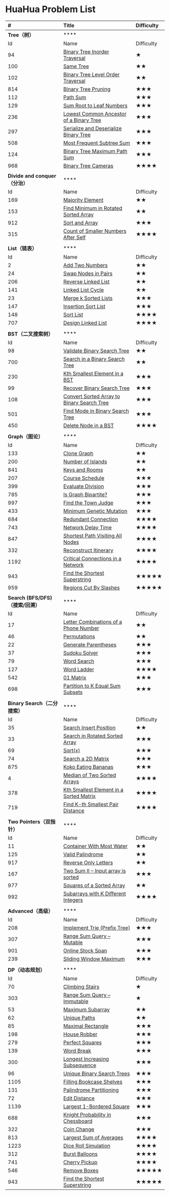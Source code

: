 # HuaHua Problem List

| \# | Title | Difficulty |
| :--- | :--- | :--- |
| **Tree（树）** | \*\*\*\* |  |
| Id | Name | Difficulty |
| 94 | [Binary Tree Inorder Traversal](https://zxi.mytechroad.com/blog/tree/leetcode-94-binary-tree-inorder-traversal/) | ★ |
| 100 | [Same Tree](https://zxi.mytechroad.com/blog/tree/leetcode-100-same-tree/) | ★★ |
| 102 | [Binary Tree Level Order Traversal](https://zxi.mytechroad.com/blog/leetcode/leetcode-102-binary-tree-level-order-traversal/) | ★★ |
| 814 | [Binary Tree Pruning](https://zxi.mytechroad.com/blog/tree/leetcode-814-binary-tree-pruning/) | ★★★ |
| 112 | [Path Sum](https://zxi.mytechroad.com/blog/tree/leetcode-112-path-sum/) | ★★★ |
| 129 | [Sum Root to Leaf Numbers](https://zxi.mytechroad.com/blog/tree/leetcode-129-sum-root-to-leaf-numbers/) | ★★★ |
| 236 | [Lowest Common Ancestor of a Binary Tree](https://zxi.mytechroad.com/blog/tree/leetcode-236-lowest-common-ancestor-of-a-binary-tree/) | ★★★ |
| 297 | [Serialize and Deserialize Binary Tree](https://zxi.mytechroad.com/blog/tree/leetcode-297-serialize-and-deserialize-binary-tree/) | ★★★ |
| 508 | [Most Frequent Subtree Sum](https://zxi.mytechroad.com/blog/tree/leetcode-508-most-frequent-subtree-sum/) | ★★★ |
| 124 | [Binary Tree Maximum Path Sum](https://zxi.mytechroad.com/blog/tree/leetcode-124-binary-tree-maximum-path-sum/) | ★★★ |
| 968 | [Binary Tree Cameras](https://zxi.mytechroad.com/blog/tree/leetcode-968-binary-tree-cameras/) | ★★★★ |
|  |  |  |
| **Divide and conquer（分治）** | \*\*\*\* |  |
| Id | Name | Difficulty |
| 169 | [Majority Element](https://zxi.mytechroad.com/blog/divide-and-conquer/leetcode-169-majority-element/) | ★★ |
| 153 | [Find Minimum in Rotated Sorted Array](https://zxi.mytechroad.com/blog/leetcode/leetcode-153-find-minimum-in-rotated-sorted-array/) | ★★ |
| 912 | [Sort and Array](https://zxi.mytechroad.com/blog/algorithms/array/leetcode-912-sort-an-array/) | ★★★ |
| 315 | [Count of Smaller Numbers After Self](https://leetcode.com/problems/count-of-smaller-numbers-after-self/) | ★★★★ |
|  |  |  |
| **List（链表）** | \*\*\*\* |  |
| Id | Name | Difficulty |
| 2 | [Add Two Numbers](https://zxi.mytechroad.com/blog/simulation/leetcode-2-add-two-numbers-2/) | ★★ |
| 24 | [Swap Nodes in Pairs](https://zxi.mytechroad.com/blog/list/leetcode-24-swap-nodes-in-pairs/) | ★★ |
| 206 | [Reverse Linked List](https://zxi.mytechroad.com/blog/list/leetcode-206-reverse-linked-list/) | ★★ |
| 141 | [Linked List Cycle](https://zxi.mytechroad.com/blog/list/leetcode-141-linked-list-cycle/) | ★★ |
| 23 | [Merge k Sorted Lists](https://zxi.mytechroad.com/blog/list/leetcode-23-merge-k-sorted-lists-2/) | ★★★ |
| 147 | [Insertion Sort List](https://leetcode.com/problems/insertion-sort-list/) | ★★★ |
| 148 | [Sort List](https://zxi.mytechroad.com/blog/divide-and-conquer/leetcode-148-sort-list/) | ★★★★ |
| 707 | [Design Linked List](https://zxi.mytechroad.com/blog/list/leetcode-707-design-linked-list/) | ★★★★ |
|  |  |  |
| **BST（二叉搜索树）** | \*\*\*\* |  |
| Id | Name | Difficulty |
| 98 | [Validate Binary Search Tree](https://zxi.mytechroad.com/blog/tree/leetcode-98-validate-binary-search-tree/) | ★★ |
| 700 | [Search in a Binary Search Tree](https://zxi.mytechroad.com/blog/tree/leetcode-700-search-in-a-binary-search-tree/) | ★★ |
| 230 | [Kth Smallest Element in a BST](https://zxi.mytechroad.com/blog/tree/leetcode-230-kth-smallest-element-in-a-bst/) | ★★★ |
| 99 | [Recover Binary Search Tree](https://zxi.mytechroad.com/blog/tree/leetcode-99-recover-binary-search-tree/) | ★★★ |
| 108 | [Convert Sorted Array to Binary Search Tree](https://zxi.mytechroad.com/blog/tree/leetcode-108-convert-sorted-array-to-binary-search-tree/) | ★★★ |
| 501 | [Find Mode in Binary Search Tree](https://zxi.mytechroad.com/blog/tree/leetcode-501-find-mode-in-binary-search-tree/) | ★★★ |
| 450 | [Delete Node in a BST](https://zxi.mytechroad.com/blog/tree/leetcode-450-delete-node-in-a-bst/) | ★★★★ |
|  |  |  |
| **Graph（图论）** | \*\*\*\* |  |
| Id | Name | Difficulty |
| 133 | [Clone Graph](https://zxi.mytechroad.com/blog/graph/leetcode-133-clone-graph/) | ★★ |
| 200 | [Number of Islands](https://zxi.mytechroad.com/blog/searching/leetcode-200-number-of-islands/) | ★★ |
| 841 | [Keys and Rooms](https://zxi.mytechroad.com/blog/graph/leetcode-841-keys-and-rooms/) | ★★ |
| 207 | [Course Schedule](https://zxi.mytechroad.com/blog/graph/leetcode-207-course-schedule/) | ★★★ |
| 399 | [Evaluate Division](https://zxi.mytechroad.com/blog/graph/leetcode-399-evaluate-division/) | ★★★ |
| 785 | [Is Graph Bipartite?](https://zxi.mytechroad.com/blog/graph/leetcode-785-is-graph-bipartite/) | ★★★ |
| 997 | [Find the Town Judge](https://zxi.mytechroad.com/blog/graph/leetcode-997-find-the-town-judge/) | ★★★ |
| 433 | [Minimum Genetic Mutation](https://zxi.mytechroad.com/blog/string/leetcode-433-minimum-genetic-mutation/) | ★★★ |
| 684 | [Redundant Connection](https://zxi.mytechroad.com/blog/tree/leetcode-684-redundant-connection/) | ★★★★ |
| 743 | [Network Delay Time](https://zxi.mytechroad.com/blog/graph/leetcode-743-network-delay-time/) | ★★★★ |
| 847 | [Shortest Path Visiting All Nodes](https://zxi.mytechroad.com/blog/graph/leetcode-847-shortest-path-visiting-all-nodes/) | ★★★★ |
| 332 | [Reconstruct Itinerary](https://zxi.mytechroad.com/blog/graph/leetcode-332-reconstruct-itinerary/) | ★★★★ |
| 1192 | [Critical Connections in a Network](https://zxi.mytechroad.com/blog/graph/leetcode-1192-critical-connections-in-a-network/) | ★★★★ |
| 943 | [Find the Shortest Superstring](https://zxi.mytechroad.com/blog/searching/leetcode-943-find-the-shortest-superstring/) | ★★★★★ |
| 959 | [Regions Cut By Slashes](https://zxi.mytechroad.com/blog/graph/leetcode-959-regions-cut-by-slashes/) | ★★★★★ |
|  |  |  |
| **Search \(BFS/DFS\)（搜索/回溯）** | \*\*\*\* |  |
| Id | Name | Difficulty |
| 17 | [Letter Combinations of a Phone Number](https://zxi.mytechroad.com/blog/searching/leetcode-17-letter-combinations-of-a-phone-number/) | ★★ |
| 46 | [Permutations](https://zxi.mytechroad.com/blog/searching/leetcode-46-permutations/) | ★★ |
| 22 | [Generate Parentheses](https://zxi.mytechroad.com/blog/searching/leetcode-22-generate-parentheses/) | ★★★ |
| 37 | [Sudoku Solver](https://zxi.mytechroad.com/blog/searching/leetcode-37-sudoku-solver/) | ★★★ |
| 79 | [Word Search](https://zxi.mytechroad.com/blog/leetcode/leetcode-79-word-search/) | ★★★ |
| 127 | [Word Ladder](https://zxi.mytechroad.com/blog/searching/127-word-ladder/) | ★★★★ |
| 542 | [01 Matrix](https://zxi.mytechroad.com/blog/dynamic-programming/leetcode-542-01-matrix/) | ★★★ |
| 698 | [Partition to K Equal Sum Subsets](https://zxi.mytechroad.com/blog/searching/leetcode-698-partition-to-k-equal-sum-subsets/) | ★★★ |
|  |  |  |
| **Binary Search（二分搜索）** | \*\*\*\* |  |
| Id | Name | Difficulty |
| 35 | [Search Insert Position](https://zxi.mytechroad.com/blog/algorithms/binary-search/leetcode-35-search-insert-position/) | ★★ |
| 33 | [Search in Rotated Sorted Array](https://leetcode.com/problems/search-in-rotated-sorted-array) | ★★★ |
| 69 | [Sqrt\(x\)](https://zxi.mytechroad.com/blog/math/leetcode-69-sqrtx/) | ★★★ |
| 74 | [Search a 2D Matrix](https://zxi.mytechroad.com/blog/algorithms/binary-search/leetcode-74-search-a-2d-matrix/) | ★★★ |
| 875 | [Koko Eating Bananas](https://zxi.mytechroad.com/blog/algorithms/binary-search/leetcode-875-koko-eating-bananas/) | ★★★ |
| 4 | [Median of Two Sorted Arrays](https://zxi.mytechroad.com/blog/algorithms/binary-search/leetcode-4-median-of-two-sorted-arrays/) | ★★★★ |
| 378 | [Kth Smallest Element in a Sorted Matrix](https://zxi.mytechroad.com/blog/algorithms/binary-search/leetcode-378-kth-smallest-element-in-a-sorted-matrix/) | ★★★★ |
| 719 | [Find K-th Smallest Pair Distance](https://zxi.mytechroad.com/blog/divide-and-conquer/leetcode-719-find-k-th-smallest-pair-distance/) | ★★★★ |
|  |  |  |
| **Two Pointers（双指针）** | \*\*\*\* |  |
| Id | Name | Difficulty |
| 11 | [Container With Most Water](https://zxi.mytechroad.com/blog/two-pointers/leetcode-11-container-with-most-water/) | ★★ |
| 125 | [Valid Palindrome](https://zxi.mytechroad.com/blog/two-pointers/leetcode-209-minimum-size-subarray-sum/) | ★★ |
| 917 | [Reverse Only Letters](https://zxi.mytechroad.com/blog/string/leetcode-917-reverse-only-letters/) | ★★ |
| 167 | [Two Sum II – Input array is sorted](https://zxi.mytechroad.com/blog/algorithms/binary-search/167-two-sum-ii-input-array-is-sorted/) | ★★★ |
| 977 | [Squares of a Sorted Array](https://leetcode.com/problems/squares-of-a-sorted-array) | ★★ |
| 992 | [Subarrays with K Different Integers](https://zxi.mytechroad.com/blog/two-pointers/leetcode-992-subarrays-with-k-different-integers/) | ★★★★ |
|  |  |  |
| **Advanced（高级）** | \*\*\*\* |  |
| Id | Name | Difficulty |
| 208 | [Implement Trie \(Prefix Tree\)](https://zxi.mytechroad.com/blog/data-structure/leetcode-208-implement-trie-prefix-tree/) | ★★★ |
| 307 | [Range Sum Query – Mutable](https://zxi.mytechroad.com/blog/data-structure/307-range-sum-query-mutable/) | ★★★ |
| 901 | [Online Stock Span](https://zxi.mytechroad.com/blog/dynamic-programming/leetcode-901-online-stock-span/) | ★★★ |
| 239 | [Sliding Window Maximum](https://zxi.mytechroad.com/blog/heap/leetcode-239-sliding-window-maximum/) | ★★★ |
|  |  |  |
| **DP（动态规划）** | \*\*\*\* |  |
| Id | Name | Difficulty |
| 70 | [Climbing Stairs](https://zxi.mytechroad.com/blog/dynamic-programming/leetcode-70-climbing-stairs/) | ★ |
| 303 | [Range Sum Query – Immutable](https://zxi.mytechroad.com/blog/dynamic-programming/leetcode-303-range-sum-query-immutable/) | ★ |
| 53 | [Maximum Subarray](https://zxi.mytechroad.com/blog/dynamic-programming/leetcode-53-maximum-subarray/) | ★★ |
| 62 | [Unique Paths](https://zxi.mytechroad.com/blog/dynamic-programming/leetcode-62-unique-paths/) | ★★ |
| 85 | [Maximal Rectangle](https://zxi.mytechroad.com/blog/dynamic-programming/leetcode-85-maximal-rectangle/) | ★★★ |
| 198 | [House Robber](https://zxi.mytechroad.com/blog/dynamic-programming/leetcode-198-house-robber/) | ★★★ |
| 279 | [Perfect Squares](https://zxi.mytechroad.com/blog/dynamic-programming/leetcode-279-perfect-squares/) | ★★★ |
| 139 | [Word Break](https://zxi.mytechroad.com/blog/leetcode/leetcode-139-word-break/) | ★★★ |
| 300 | [Longest Increasing Subsequence](https://zxi.mytechroad.com/blog/dynamic-programming/leetcode-300-longest-increasing-subsequence/) | ★★★ |
| 96 | [Unique Binary Search Trees](https://zxi.mytechroad.com/blog/dynamic-programming/leetcode-96-unique-binary-search-trees/) | ★★★ |
| 1105 | [Filling Bookcase Shelves](https://zxi.mytechroad.com/blog/dynamic-programming/leetcode-1105-filling-bookcase-shelves/) | ★★★ |
| 131 | [Palindrome Partitioning](https://zxi.mytechroad.com/blog/searching/leetcode-131-palindrome-partitioning/) | ★★★ |
| 72 | [Edit Distance](https://zxi.mytechroad.com/blog/dynamic-programming/leetcode-72-edit-distance/) | ★★★ |
| 1139 | [Largest 1-Bordered Square](https://zxi.mytechroad.com/blog/dynamic-programming/leetcode-1139-largest-1-bordered-square/) | ★★★ |
| 688 | [Knight Probability in Chessboard](https://leetcode.com/problems/knight-probability-in-chessboard/) | ★★★ |
| 322 | [Coin Change](https://zxi.mytechroad.com/blog/dynamic-programming/leetcode-322-coin-change/) | ★★★ |
| 813 | [Largest Sum of Averages](https://zxi.mytechroad.com/blog/dynamic-programming/leetcode-813-largest-sum-of-averages/) | ★★★★ |
| 1223 | [Dice Roll Simulation](https://zxi.mytechroad.com/blog/dynamic-programming/leetcode-1223-dice-roll-simulation/) | ★★★★ |
| 312 | [Burst Balloons](https://zxi.mytechroad.com/blog/dynamic-programming/leetcode-312-burst-balloons/) | ★★★★ |
| 741 | [Cherry Pickup](https://zxi.mytechroad.com/blog/dynamic-programming/leetcode-741-cherry-pickup/) | ★★★★ |
| 546 | [Remove Boxes](https://zxi.mytechroad.com/blog/dynamic-programming/leetcode-546-remove-boxes/) | ★★★★★ |
| 943 | [Find the Shortest Superstring](https://zxi.mytechroad.com/blog/searching/leetcode-943-find-the-shortest-superstring/) | ★★★★★ |

